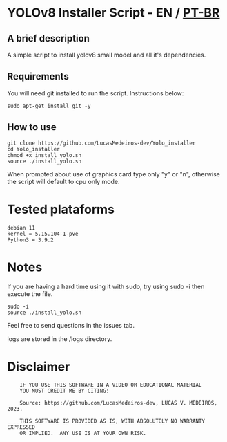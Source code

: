 # YOLOv8 Installer Script - EN / [PT-BR](https://github.com/LucasMedeiros-dev/Yolo_installer/blob/main/LEIA-ME.md)
## A brief description
A simple script to install yolov8 small model and all it's dependencies.
## Requirements
You will need git installed to run the script.
Instructions below:
```
sudo apt-get install git -y
```
## How to use
```
git clone https://github.com/LucasMedeiros-dev/Yolo_installer
cd Yolo_installer
chmod +x install_yolo.sh
source ./install_yolo.sh
```
When prompted about use of graphics card type only "y" or "n", otherwise the script will default to cpu only mode.
# Tested plataforms
```
debian 11
kernel = 5.15.104-1-pve
Python3 = 3.9.2
```
# Notes
If you are having a hard time using it with sudo, try using sudo -i then execute the file.
```
sudo -i 
source ./install_yolo.sh
```
Feel free to send questions in the issues tab.

logs are stored in the /logs directory.

# Disclaimer
		IF YOU USE THIS SOFTWARE IN A VIDEO OR EDUCATIONAL MATERIAL
		YOU MUST CREDIT ME BY CITING:
		
		Source: https://github.com/LucasMedeiros-dev, LUCAS V. MEDEIROS, 2023.
		
		THIS SOFTWARE IS PROVIDED AS IS, WITH ABSOLUTELY NO WARRANTY EXPRESSED
		OR IMPLIED.  ANY USE IS AT YOUR OWN RISK. 
